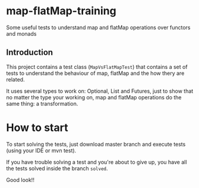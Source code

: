 # map-flatMap-training
Some useful tests to understand map and flatMap operations over functors and monads

## Introduction
This project contains a test class (`MapVsFlatMapTest`) that contains a set of tests to understand the behaviour of map, flatMap and the how thery are related.

It uses several types to work on: Optional, List and Futures, just to show that no matter the type your working on, map and flatMap operations do the same thing: a transformation.

# How to start
To start solving the tests, just download master branch and execute tests (using your IDE or mvn test).

If you have trouble solving a test and you're about to give up, you have all the tests solved inside the branch `solved`.

Good look!!
